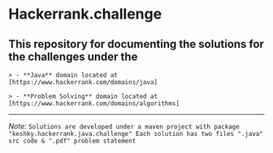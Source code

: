 # **Hackerrank.challenge**

## This repository for documenting the solutions for the challenges under the

```
> - **Java** domain located at [https://www.hackerrank.com/domains/java]
```

```
> - **Problem Solving** domain located at [https://www.hackerrank.com/domains/algorithms]
```
---
*Note:* `Solutions are developed under a maven project with package "keshky.hackerrank.java.challenge"
Each solution has two files ".java" src code & ".pdf" problem statement `
